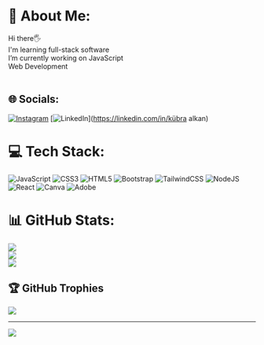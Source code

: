 # 💫 About Me:
Hi there🖐<br>I'm learning full-stack software<br> I’m currently working on JavaScript<br>Web Development<br><br>


## 🌐 Socials:
[![Instagram](https://img.shields.io/badge/Instagram-%23E4405F.svg?logo=Instagram&logoColor=white)](https://instagram.com/kubrallkn) [![LinkedIn](https://img.shields.io/badge/LinkedIn-%230077B5.svg?logo=linkedin&logoColor=white)](https://linkedin.com/in/kübra alkan) 

# 💻 Tech Stack:
![JavaScript](https://img.shields.io/badge/javascript-%23323330.svg?style=for-the-badge&logo=javascript&logoColor=%23F7DF1E) ![CSS3](https://img.shields.io/badge/css3-%231572B6.svg?style=for-the-badge&logo=css3&logoColor=white) ![HTML5](https://img.shields.io/badge/html5-%23E34F26.svg?style=for-the-badge&logo=html5&logoColor=white) ![Bootstrap](https://img.shields.io/badge/bootstrap-%238511FA.svg?style=for-the-badge&logo=bootstrap&logoColor=white) ![TailwindCSS](https://img.shields.io/badge/tailwindcss-%2338B2AC.svg?style=for-the-badge&logo=tailwind-css&logoColor=white) ![NodeJS](https://img.shields.io/badge/node.js-6DA55F?style=for-the-badge&logo=node.js&logoColor=white) ![React](https://img.shields.io/badge/react-%2320232a.svg?style=for-the-badge&logo=react&logoColor=%2361DAFB) ![Canva](https://img.shields.io/badge/Canva-%2300C4CC.svg?style=for-the-badge&logo=Canva&logoColor=white) ![Adobe](https://img.shields.io/badge/adobe-%23FF0000.svg?style=for-the-badge&logo=adobe&logoColor=white)
# 📊 GitHub Stats:
![](https://github-readme-stats.vercel.app/api?username=kubralkn&theme=monokai&hide_border=false&include_all_commits=false&count_private=false)<br/>
![](https://github-readme-streak-stats.herokuapp.com/?user=kubralkn&theme=monokai&hide_border=false)<br/>
![](https://github-readme-stats.vercel.app/api/top-langs/?username=kubralkn&theme=monokai&hide_border=false&include_all_commits=false&count_private=false&layout=compact)

## 🏆 GitHub Trophies
![](https://github-profile-trophy.vercel.app/?username=kubralkn&theme=monokai&no-frame=true&no-bg=false&margin-w=4)

---
[![](https://visitcount.itsvg.in/api?id=kubralkn&icon=0&color=0)](https://visitcount.itsvg.in)

<!-- Proudly created with GPRM ( https://gprm.itsvg.in ) -->
